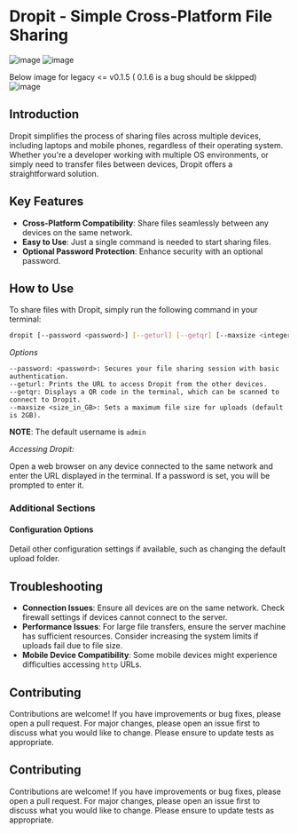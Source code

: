# Dropit - Simple Cross-Platform File Sharing
![image](https://github.com/user-attachments/assets/0a711081-d9c2-4a95-9674-7239b76bcded)
![image](https://github.com/user-attachments/assets/2e3cd01d-7cdc-4e62-be6a-5159c1cc3b9a)

Below image for legacy <= v0.1.5 ( 0.1.6 is a bug should be skipped)
![image](https://github.com/user-attachments/assets/a360f9b0-dac3-45dc-9678-0960a658588c)


## Introduction
Dropit simplifies the process of sharing files across multiple devices, including laptops and mobile phones, regardless of their operating system. Whether you're a developer working with multiple OS environments, or simply need to transfer files between devices, Dropit offers a straightforward solution.

## Key Features
- **Cross-Platform Compatibility**: Share files seamlessly between any devices on the same network.
- **Easy to Use**: Just a single command is needed to start sharing files.
- **Optional Password Protection**: Enhance security with an optional password.

## How to Use
To share files with Dropit, simply run the following command in your terminal:

```bash
dropit [--password <password>] [--geturl] [--getqr] [--maxsize <integer>]
```

*Options*
```
--password: <password>: Secures your file sharing session with basic authentication.
--geturl: Prints the URL to access Dropit from the other devices.
--getqr: Displays a QR code in the terminal, which can be scanned to connect to Dropit.
--maxsize <size_in_GB>: Sets a maximum file size for uploads (default is 2GB).
```
**NOTE**: The default username is `admin`

*Accessing Dropit:*

Open a web browser on any device connected to the same network and enter the URL displayed in the terminal. If a password is set, you will be prompted to enter it. 




### Additional Sections

#### Configuration Options
Detail other configuration settings if available, such as changing the default upload folder.


## Troubleshooting

- **Connection Issues**: Ensure all devices are on the same network. Check firewall settings if devices cannot connect to the server.
- **Performance Issues**: For large file transfers, ensure the server machine has sufficient resources. Consider increasing the system limits if uploads fail due to file size.
- **Mobile Device Compatibility**: Some mobile devices might experience difficulties accessing `http` URLs.



## Contributing

Contributions are welcome! If you have improvements or bug fixes, please open a pull request. For major changes, please open an issue first to discuss what you would like to change.
Please ensure to update tests as appropriate.


## Contributing

Contributions are welcome! If you have improvements or bug fixes, please open a pull request. For major changes, please open an issue first to discuss what you would like to change.
Please ensure to update tests as appropriate.
